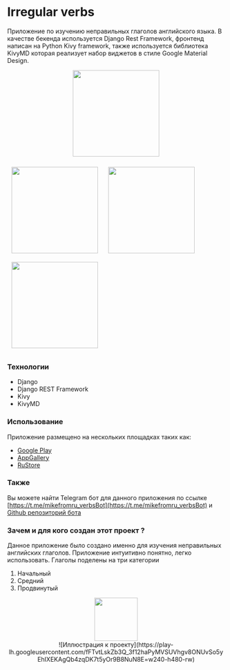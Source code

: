 # Irregular verbs
Приложение по изучению неправильных глаголов английского языка. В качестве бекенда используется Django Rest Framework, фронтенд написан на Python Kivy framework, также используется библиотека KivyMD которая реализует набор виджетов в стиле Google Material Design.


<center>
<img src=https://play-lh.googleusercontent.com/fFTvtLskZb3Q_3f12haPyMVSUVhgv8ONUvSo5yEhIXEKAgQb4zqDK7t5yOr9B8NuN8E=w240-h480-rw width='200'>
</center>


<p float=left>
<img style="padding: 10px" src=https://play-lh.googleusercontent.com/ngwBBw7595cctLXZUTqMF0Sy7W8W51xkgqNacSHQUmsbsH_WPEwwojS1Z-wRp8ip_BE=w2560-h1440-rw width='200'>
<img style="padding: 10px;" src=https://play-lh.googleusercontent.com/zDhljBYNXTcORiZ7OEOmtdlEAuta8HhFm0UWu6BPDgdFylhj6B-27whBmHQwUtgkSNY=w2560-h1440-rw width='200'>
<img style="padding: 10px" src=https://play-lh.googleusercontent.com/cno-FrpY0OGMaq6wzrFAUS6XCcfvOEAQkv-TDIwPYwpoNEFR8WAexFWTrjodueEmVzLc=w2560-h1440-rw width='200'>
</p>

### Технологии
- Django
- Django REST Framework
- Kivy
- KivyMD
### Использование
Приложение размещено на нескольких площадках таких как:
- [Google Play](https://play.google.com/store/apps/details?id=org.irregular_verbs.irregular_verbs)
- [AppGallery](https://appgallery.huawei.com/#/app/C107717287)
- [RuStore](https://apps.rustore.ru/app/org.irregular_verbs.irregular_verbs)
### Также
Вы можете найти Telegram бот для данного приложения по ссылке [https://t.me/mikefromru_verbsBot](https://t.me/mikefromru_verbsBot) и [Github репозиторий бота](https://github.com/mikefromru/irregular_verbs_tgbot)
### Зачем и для кого создан этот проект ?
Данное приложение было создано именно для изучения неправильных английских глаголов. Приложение интуитивно понятно, легко использовать. Глаголы поделены на три категории 
1. Начальный 
2. Средний
3. Продвинутый
<center>
<img src=https://play-lh.googleusercontent.com/fFTvtLskZb3Q_3f12haPyMVSUVhgv8ONUvSo5yEhIXEKAgQb4zqDK7t5yOr9B8NuN8E=w240-h480-rw width='100'>
</center>
<center>
![Иллюстрация к проекту](https://play-lh.googleusercontent.com/fFTvtLskZb3Q_3f12haPyMVSUVhgv8ONUvSo5yEhIXEKAgQb4zqDK7t5yOr9B8NuN8E=w240-h480-rw)
</center>
